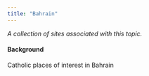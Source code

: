 ```yaml
---
title: "Bahrain"
---
```



*A collection of sites associated with this topic.*

#### Background

Catholic places of interest in Bahrain


